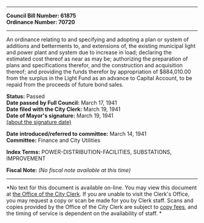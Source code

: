 * * * * *  
  
**Council Bill Number: [](#h0)[](#h2)61875**   
**Ordinance Number: 70720**  
  
* * * * *  
  
An ordinance relating to and specifying and adopting a plan or system of additions and betterments to, and extensions of, the existing municipal light and power plant and system due to increase in load; declaring the estimated cost thereof as near as may be; authorizing the preparation of plans and specifications therefor, and the construction and acquisition thereof; and providing the funds therefor by appropriation of $884,010.00 from the surplus in the Light Fund as an advance to Capital Account, to be repaid from the proceeds of future bond sales.  
  
**Status:** Passed   
**Date passed by Full Council:** March 17, 1941   
**Date filed with the City Clerk:** March 19, 1941   
**Date of Mayor's signature:** March 19, 1941   
[(about the signature date)](/~public/approvaldate.htm)   
  
  
**Date introduced/referred to committee:** March 14, 1941   
**Committee:** Finance and City Utilities   
  
**Index Terms:** POWER-DISTRIBUTION-FACILITIES, SUBSTATIONS, IMPROVEMENT  
  
**Fiscal Note:** *(No fiscal note available at this time)*  
  
* * * * *  
  
*No text for this document is available on-line. You may view this document at [the Office of the City Clerk](http://www.seattle.gov/leg/clerk/contactUs.htm). If you are unable to visit the Clerk's Office, you may request a copy or scan be made for you by Clerk staff. Scans and copies provided by the Office of the City Clerk are subject to [copy fees](http://clerk.seattle.gov/~public/clerkfees.htm), and the timing of service is dependent on the availability of staff. *  
  
  
